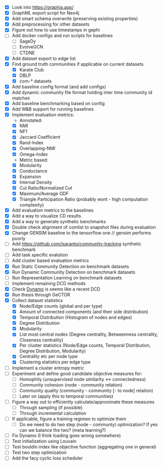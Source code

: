 - [x] Look into https://graphia.app/
- [x] GraphML export script for Neo4j
- [x] Add smart schema overwrite (preserving existing properties)
- [x] Add preprocessing for other datasets
- [x] Figure out how to use timestamps in gephi
- [ ] Add docker configs and run scripts for baselines
  - [ ] SageDy
  - [ ] EvolveGCN
  - [ ] CTDNE
- [x] Add dataset export to edge list
- [x] Find ground truth communities if applicable on current datasets
  - [x] Karate Club
  - [x] DBLP
  - [x] com-* datasets
- [x] Add baseline config format (and add configs)
- [x] Add dynamic community file format holding inter time community id matches
- [x] Add baseline benchmarking based on config
- [x] Add W&B support for running baselines
- [x] Implement evaluation metrics:
  - Annotated:
  - [x] NMI
  - [x] NF1
  - [x] Jaccard Coefficient
  - [x] Rand-Index
  - [x] Overlapping-NMI
  - [x] Omega-Index
  - Metric based:
  - [x] Modularity
  - [x] Conductance
  - [x] Expansion
  - [x] Internal Density
  - [x] Cut Ratio/Normalized Cut
  - [x] Maximum/Average ODF
  - [x] Triangle Participation Ratio (probably wont - high computation complexity)
- [x] Add evaluation metrics to the baselines
- [x] Add a way to visualize CD results
- [x] Add a way to generate synthetic benchmarks
- [x] Double check alignment of comlist to snapshot files during evaluation
- [x] Change GENSIM baseline to the tensorflow one // gensim performs poorly
- [ ] Add https://github.com/isaranto/community-tracking synthetic benchmark
- [ ] Add task specific evalution
- [ ] Add cluster based evaluation metrics
- [x] Run Static Community Detection on benchmark datasets
- [x] Run Dynamic Community Detection on benchmark datasets
- [ ] Run Representation Learning on benchmark datasets
- [ ] Implement remaining DCD methods
- [x] Check [Dynamo](https://github.com/nogrady/dynamo) is seems like a recent DCD
- [x] Run thesis through GeCTOR 
- [x] Collect dataset statistics
  - [x] Node/Edge counts (global and per type)
  - [x] Amount of connected components (and their side distribution)
  - [x] Temporal Distribution (Histogram of nodes and edges)
  - [x] Degree Distribution
  - [x] Modularity
  - [x] List most central nodes (Degree centrality, Betweenness centrality, Closeness centrality)
  - [x] Per cluster statistics (Node/Edge counts, Temporal Distribution, Degree Distribution, Modularity)
  - [x] Centrality etc per node type
  - [x] Clustering statistics per edge type
- [ ] Implement a cluster entropy metric
- [ ] Experiment and define good candidate objective measures for:
  - [ ] Homophily (unsupervised node similarity <-> connectedness)
  - [ ] Community cohesion (node - community relation)
  - [ ] Community quality (community - community [- to node] relation)
  - [ ] Later on (apply this to temporal communities)
- [ ] Figure a way out to efficiently calculate/approximate these measures
  - [ ] Through sampling (if possible)
  - [ ] Through incremental calculation
- [ ] If applicable, figure a training regimen to optimize them
  - [ ] Do we need to do two step (node - communty) optimization? If yes can we balance the two? (meta learning?)
- [ ] Fix Dynamo (I think loading goes wrong somewhere)
- [ ] Test initialization using Louvain
- [ ] Test bouldin index like objective function (aggregating one in general)
- [ ] Test two step optimization
- [ ] Add the facy cyclic loss scheduler
